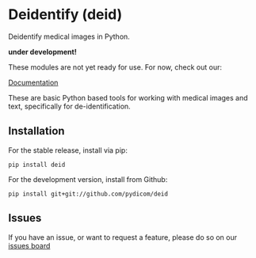 # Deidentify (deid)

Deidentify medical images in Python.

**under development!**

These modules are not yet ready for use. For now, check out our:

[Documentation](https://pydicom.github.io/deid/)

These are basic Python based tools for working with medical images and text, specifically for de-identification.

## Installation
For the stable release, install via pip:

```
pip install deid
```

For the development version, install from Github:

```
pip install git+git://github.com/pydicom/deid
```

## Issues
If you have an issue, or want to request a feature, please do so on our [issues board](https://www.github.com/pydicom/deid/issues)
